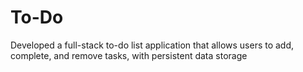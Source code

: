 # To-Do
 Developed a full-stack to-do list application that allows users to add, complete, and remove tasks, with persistent data storage
